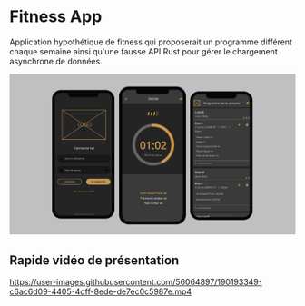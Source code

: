 # Fitness App

Application hypothétique de fitness qui proposerait un programme différent chaque semaine ainsi qu'une fausse API Rust pour gérer le chargement asynchrone de données.

![1](https://raw.githubusercontent.com/V4ldum/fitness-app/main/images-videos/image.png)

## Rapide vidéo de présentation
https://user-images.githubusercontent.com/56064897/190193349-c6ac6d09-4405-4dff-8ede-de7ec0c5987e.mp4

